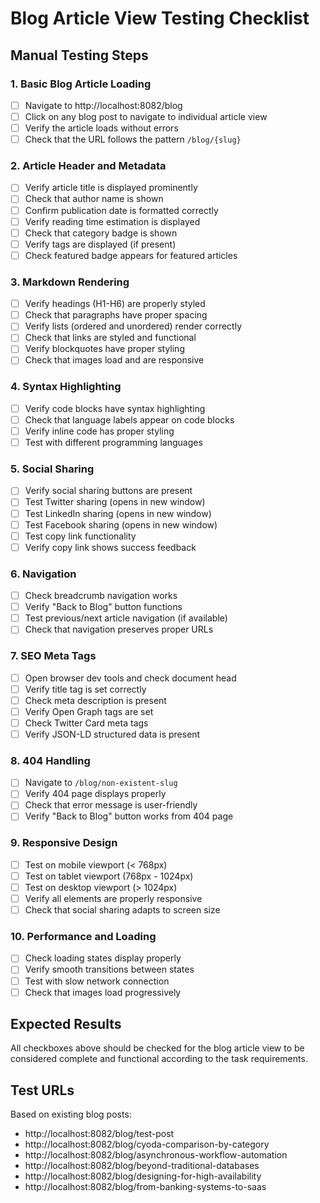 # Blog Article View Testing Checklist

## Manual Testing Steps

### 1. Basic Blog Article Loading
- [ ] Navigate to http://localhost:8082/blog
- [ ] Click on any blog post to navigate to individual article view
- [ ] Verify the article loads without errors
- [ ] Check that the URL follows the pattern `/blog/{slug}`

### 2. Article Header and Metadata
- [ ] Verify article title is displayed prominently
- [ ] Check that author name is shown
- [ ] Confirm publication date is formatted correctly
- [ ] Verify reading time estimation is displayed
- [ ] Check that category badge is shown
- [ ] Verify tags are displayed (if present)
- [ ] Check featured badge appears for featured articles

### 3. Markdown Rendering
- [ ] Verify headings (H1-H6) are properly styled
- [ ] Check that paragraphs have proper spacing
- [ ] Verify lists (ordered and unordered) render correctly
- [ ] Check that links are styled and functional
- [ ] Verify blockquotes have proper styling
- [ ] Check that images load and are responsive

### 4. Syntax Highlighting
- [ ] Verify code blocks have syntax highlighting
- [ ] Check that language labels appear on code blocks
- [ ] Verify inline code has proper styling
- [ ] Test with different programming languages

### 5. Social Sharing
- [ ] Verify social sharing buttons are present
- [ ] Test Twitter sharing (opens in new window)
- [ ] Test LinkedIn sharing (opens in new window)
- [ ] Test Facebook sharing (opens in new window)
- [ ] Test copy link functionality
- [ ] Verify copy link shows success feedback

### 6. Navigation
- [ ] Check breadcrumb navigation works
- [ ] Verify "Back to Blog" button functions
- [ ] Test previous/next article navigation (if available)
- [ ] Check that navigation preserves proper URLs

### 7. SEO Meta Tags
- [ ] Open browser dev tools and check document head
- [ ] Verify title tag is set correctly
- [ ] Check meta description is present
- [ ] Verify Open Graph tags are set
- [ ] Check Twitter Card meta tags
- [ ] Verify JSON-LD structured data is present

### 8. 404 Handling
- [ ] Navigate to `/blog/non-existent-slug`
- [ ] Verify 404 page displays properly
- [ ] Check that error message is user-friendly
- [ ] Verify "Back to Blog" button works from 404 page

### 9. Responsive Design
- [ ] Test on mobile viewport (< 768px)
- [ ] Test on tablet viewport (768px - 1024px)
- [ ] Test on desktop viewport (> 1024px)
- [ ] Verify all elements are properly responsive
- [ ] Check that social sharing adapts to screen size

### 10. Performance and Loading
- [ ] Check loading states display properly
- [ ] Verify smooth transitions between states
- [ ] Test with slow network connection
- [ ] Check that images load progressively

## Expected Results

All checkboxes above should be checked for the blog article view to be considered complete and functional according to the task requirements.

## Test URLs

Based on existing blog posts:
- http://localhost:8082/blog/test-post
- http://localhost:8082/blog/cyoda-comparison-by-category
- http://localhost:8082/blog/asynchronous-workflow-automation
- http://localhost:8082/blog/beyond-traditional-databases
- http://localhost:8082/blog/designing-for-high-availability
- http://localhost:8082/blog/from-banking-systems-to-saas

